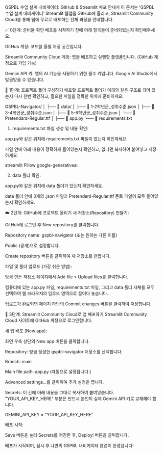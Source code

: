 GSPBL 수업 설계 내비게이터: GitHub & Streamlit 배포 안내서
이 문서는 'GSPBL 수업 설계 내비게이터' Streamlit 웹앱을 GitHub에 올리고, Streamlit Community Cloud를 통해 웹에 무료로 배포하는 전체 과정을 안내합니다.

✅ 0단계: 준비물 확인
배포를 시작하기 전에 아래 항목들이 준비되었는지 확인해주세요.

GitHub 계정: 코드를 올릴 저장 공간입니다.

Streamlit Community Cloud 계정: 앱을 배포하고 실행할 플랫폼입니다. (GitHub 계정으로 가입 가능)

Gemini API 키: 앱의 AI 기능을 사용하기 위한 필수 키입니다. Google AI Studio에서 발급받을 수 있습니다.

📂 1단계: 프로젝트 폴더 구성하기
배포할 프로젝트 폴더가 아래와 같은 구조로 되어 있는지 다시 한번 확인하고, 필요한 파일을 정확한 위치에 준비하세요.

GSPBL-Navigator/
│
├── 📁 data/
│   ├── 📄 1-2학년군_성취수준.json
│   ├── 📄 3-4학년군_성취수준.json
│   ├── 📄 5-6학년군_성취수준.json
│   └── 📄 Pretendard-Regular.ttf
│
├── 📄 app.py
└── 📄 requirements.txt

1. requirements.txt 파일 생성 및 내용 확인:

app.py와 같은 위치에 requirements.txt 파일이 있는지 확인하세요.

파일 안에 아래 내용이 정확하게 들어있는지 확인하고, 없다면 복사하여 붙여넣고 저장하세요.

streamlit
Pillow
google-generativeai

2. data 폴더 확인:

app.py와 같은 위치에 data 폴더가 있는지 확인하세요.

data 폴더 안에 3개의 .json 파일과 Pretendard-Regular.ttf 폰트 파일이 모두 들어있는지 확인하세요.

☁️ 2단계: GitHub에 프로젝트 올리기
새 저장소(Repository) 만들기:

GitHub에 로그인 후 New repository를 클릭합니다.

Repository name: gspbl-navigator (또는 원하는 다른 이름)

Public (공개)으로 설정합니다.

Create repository 버튼을 클릭하여 새 저장소를 만듭니다.

파일 및 폴더 업로드 (가장 쉬운 방법):

방금 만든 저장소 페이지에서 Add file > Upload files를 클릭합니다.

컴퓨터에 있는 app.py 파일, requirements.txt 파일, 그리고 data 폴더 자체를 모두 선택하여 웹 브라우저의 업로드 영역으로 끌어다 놓습니다.

업로드가 완료되면 페이지 하단의 Commit changes 버튼을 클릭하여 저장합니다.

🚀 3단계: Streamlit Community Cloud로 앱 배포하기
Streamlit Community Cloud 사이트에 GitHub 계정으로 로그인합니다.

새 앱 배포 (New app):

화면 우측 상단의 New app 버튼을 클릭합니다.

Repository: 방금 생성한 gspbl-navigator 저장소를 선택합니다.

Branch: main

Main file path: app.py (자동으로 설정됩니다.)

Advanced settings...를 클릭하여 추가 설정을 엽니다.

Secrets: 이 칸에 아래 내용을 그대로 복사하여 붙여넣습니다. "YOUR_API_KEY_HERE" 부분은 반드시 본인의 실제 Gemini API 키로 교체해야 합니다.

GEMINI_API_KEY = "YOUR_API_KEY_HERE"

배포 시작:

Save 버튼을 눌러 Secrets를 저장한 후, Deploy! 버튼을 클릭합니다.

배포가 시작되며, 잠시 후 나만의 GSPBL 내비게이터 웹앱이 완성됩니다!